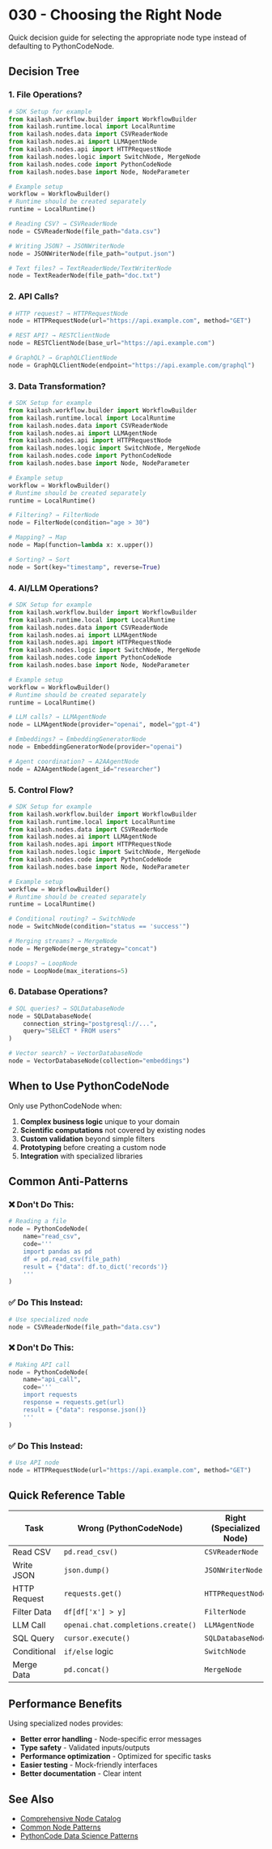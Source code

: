 # 030 - Choosing the Right Node

Quick decision guide for selecting the appropriate node type instead of defaulting to PythonCodeNode.

## Decision Tree

### 1. File Operations?
```python
# SDK Setup for example
from kailash.workflow.builder import WorkflowBuilder
from kailash.runtime.local import LocalRuntime
from kailash.nodes.data import CSVReaderNode
from kailash.nodes.ai import LLMAgentNode
from kailash.nodes.api import HTTPRequestNode
from kailash.nodes.logic import SwitchNode, MergeNode
from kailash.nodes.code import PythonCodeNode
from kailash.nodes.base import Node, NodeParameter

# Example setup
workflow = WorkflowBuilder()
# Runtime should be created separately
runtime = LocalRuntime()

# Reading CSV? → CSVReaderNode
node = CSVReaderNode(file_path="data.csv")

# Writing JSON? → JSONWriterNode
node = JSONWriterNode(file_path="output.json")

# Text files? → TextReaderNode/TextWriterNode
node = TextReaderNode(file_path="doc.txt")

```

### 2. API Calls?
```python
# HTTP request? → HTTPRequestNode
node = HTTPRequestNode(url="https://api.example.com", method="GET")

# REST API? → RESTClientNode
node = RESTClientNode(base_url="https://api.example.com")

# GraphQL? → GraphQLClientNode
node = GraphQLClientNode(endpoint="https://api.example.com/graphql")

```

### 3. Data Transformation?
```python
# SDK Setup for example
from kailash.workflow.builder import WorkflowBuilder
from kailash.runtime.local import LocalRuntime
from kailash.nodes.data import CSVReaderNode
from kailash.nodes.ai import LLMAgentNode
from kailash.nodes.api import HTTPRequestNode
from kailash.nodes.logic import SwitchNode, MergeNode
from kailash.nodes.code import PythonCodeNode
from kailash.nodes.base import Node, NodeParameter

# Example setup
workflow = WorkflowBuilder()
# Runtime should be created separately
runtime = LocalRuntime()

# Filtering? → FilterNode
node = FilterNode(condition="age > 30")

# Mapping? → Map
node = Map(function=lambda x: x.upper())

# Sorting? → Sort
node = Sort(key="timestamp", reverse=True)

```

### 4. AI/LLM Operations?
```python
# SDK Setup for example
from kailash.workflow.builder import WorkflowBuilder
from kailash.runtime.local import LocalRuntime
from kailash.nodes.data import CSVReaderNode
from kailash.nodes.ai import LLMAgentNode
from kailash.nodes.api import HTTPRequestNode
from kailash.nodes.logic import SwitchNode, MergeNode
from kailash.nodes.code import PythonCodeNode
from kailash.nodes.base import Node, NodeParameter

# Example setup
workflow = WorkflowBuilder()
# Runtime should be created separately
runtime = LocalRuntime()

# LLM calls? → LLMAgentNode
node = LLMAgentNode(provider="openai", model="gpt-4")

# Embeddings? → EmbeddingGeneratorNode
node = EmbeddingGeneratorNode(provider="openai")

# Agent coordination? → A2AAgentNode
node = A2AAgentNode(agent_id="researcher")

```

### 5. Control Flow?
```python
# SDK Setup for example
from kailash.workflow.builder import WorkflowBuilder
from kailash.runtime.local import LocalRuntime
from kailash.nodes.data import CSVReaderNode
from kailash.nodes.ai import LLMAgentNode
from kailash.nodes.api import HTTPRequestNode
from kailash.nodes.logic import SwitchNode, MergeNode
from kailash.nodes.code import PythonCodeNode
from kailash.nodes.base import Node, NodeParameter

# Example setup
workflow = WorkflowBuilder()
# Runtime should be created separately
runtime = LocalRuntime()

# Conditional routing? → SwitchNode
node = SwitchNode(condition="status == 'success'")

# Merging streams? → MergeNode
node = MergeNode(merge_strategy="concat")

# Loops? → LoopNode
node = LoopNode(max_iterations=5)

```

### 6. Database Operations?
```python
# SQL queries? → SQLDatabaseNode
node = SQLDatabaseNode(
    connection_string="postgresql://...",
    query="SELECT * FROM users"
)

# Vector search? → VectorDatabaseNode
node = VectorDatabaseNode(collection="embeddings")

```

## When to Use PythonCodeNode

Only use PythonCodeNode when:

1. **Complex business logic** unique to your domain
2. **Scientific computations** not covered by existing nodes
3. **Custom validation** beyond simple filters
4. **Prototyping** before creating a custom node
5. **Integration** with specialized libraries

## Common Anti-Patterns

### ❌ Don't Do This:
```python
# Reading a file
node = PythonCodeNode(
    name="read_csv",
    code='''
    import pandas as pd
    df = pd.read_csv(file_path)
    result = {"data": df.to_dict('records')}
    '''
)

```

### ✅ Do This Instead:
```python
# Use specialized node
node = CSVReaderNode(file_path="data.csv")

```

### ❌ Don't Do This:
```python
# Making API call
node = PythonCodeNode(
    name="api_call",
    code='''
    import requests
    response = requests.get(url)
    result = {"data": response.json()}
    '''
)

```

### ✅ Do This Instead:
```python
# Use API node
node = HTTPRequestNode(url="https://api.example.com", method="GET")

```

## Quick Reference Table

| Task | Wrong (PythonCodeNode) | Right (Specialized Node) |
|------|------------------------|--------------------------|
| Read CSV | `pd.read_csv()` | `CSVReaderNode` |
| Write JSON | `json.dump()` | `JSONWriterNode` |
| HTTP Request | `requests.get()` | `HTTPRequestNode` |
| Filter Data | `df[df['x'] > y]` | `FilterNode` |
| LLM Call | `openai.chat.completions.create()` | `LLMAgentNode` |
| SQL Query | `cursor.execute()` | `SQLDatabaseNode` |
| Conditional | `if/else` logic | `SwitchNode` |
| Merge Data | `pd.concat()` | `MergeNode` |

## Performance Benefits

Using specialized nodes provides:
- **Better error handling** - Node-specific error messages
- **Type safety** - Validated inputs/outputs
- **Performance optimization** - Optimized for specific tasks
- **Easier testing** - Mock-friendly interfaces
- **Better documentation** - Clear intent

## See Also
- [Comprehensive Node Catalog](../nodes/comprehensive-node-catalog.md)
- [Common Node Patterns](004-common-node-patterns.md)
- [PythonCode Data Science Patterns](029-pythoncode-data-science-patterns.md)
